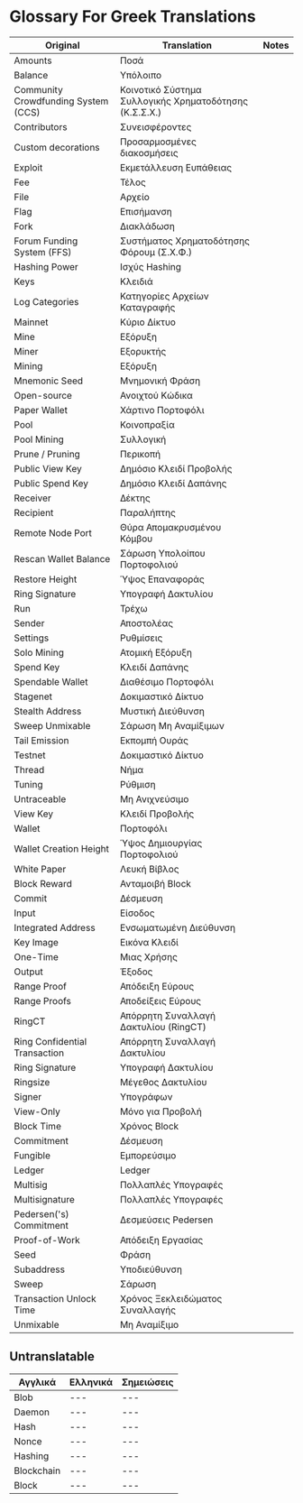 # Glossary For Greek Translations

| **Original**                        	| **Translation**                                        	| **Notes** 	|
|-------------------------------------	|--------------------------------------------------------	|-----------	|
| Amounts                             	| Ποσά                                                   	|           	|
| Balance                             	| Υπόλοιπο                                               	|           	|
| Community Crowdfunding System (CCS) 	| Κοινοτικό Σύστημα Συλλογικής Χρηματοδότησης (Κ.Σ.Σ.Χ.) 	|           	|
| Contributors                        	| Συνεισφέροντες                                         	|           	|
| Custom decorations                  	| Προσαρμοσμένες διακοσμήσεις                            	|           	|
| Exploit                             	| Εκμετάλλευση Ευπάθειας                                 	|           	|
| Fee                                 	| Τέλος                                                  	|           	|
| File                                	| Αρχείο                                                 	|           	|
| Flag                                	| Επισήμανση                                             	|           	|
| Fork                                	| Διακλάδωση                                             	|           	|
| Forum Funding System (FFS)          	| Συστήματος Χρηματοδότησης Φόρουμ (Σ.Χ.Φ.)              	|           	|
| Hashing Power                       	| Ισχύς Hashing                                          	|           	|
| Keys                                	| Κλειδιά                                                	|           	|
| Log Categories                      	| Κατηγορίες Αρχείων Καταγραφής                          	|           	|
| Mainnet                             	| Κύριο Δίκτυο                                           	|           	|
| Mine                                	| Εξόρυξη                                                	|           	|
| Miner                               	| Εξορυκτής                                              	|           	|
| Mining                              	| Εξόρυξη                                                	|           	|
| Mnemonic Seed                       	| Μνημονική Φράση                                        	|           	|
| Open-source                         	| Ανοιχτού Κώδικα                                        	|           	|
| Paper Wallet                        	| Χάρτινο Πορτοφόλι                                      	|           	|
| Pool                                	| Κοινοπραξία                                            	|           	|
| Pool Mining                         	| Συλλογική                                              	|           	|
| Prune / Pruning                     	| Περικοπή                                               	|           	|
| Public View Key                     	| Δημόσιο Κλειδί Προβολής                                	|           	|
| Public Spend Key                    	| Δημόσιο Κλειδί Δαπάνης                                 	|           	|
| Receiver                            	| Δέκτης                                                 	|           	|
| Recipient                           	| Παραλήπτης                                             	|           	|
| Remote Node Port                    	| Θύρα Απομακρυσμένου Κόμβου                             	|           	|
| Rescan Wallet Balance               	| Σάρωση Υπολοίπου Πορτοφολιού                           	|           	|
| Restore Height                      	| Ύψος Επαναφοράς                                        	|           	|
| Ring Signature                      	| Υπογραφή Δακτυλίου                                     	|           	|
| Run                                 	| Τρέχω                                                  	|           	|
| Sender                              	| Αποστολέας                                             	|           	|
| Settings                            	| Ρυθμίσεις                                              	|           	|
| Solo Mining                         	| Ατομική Eξόρυξη                                        	|           	|
| Spend Key                           	| Κλειδί Δαπάνης                                         	|           	|
| Spendable Wallet                    	| Διαθέσιμο Πορτοφόλι                                    	|           	|
| Stagenet                            	| Δοκιμαστικό Δίκτυο                                     	|           	|
| Stealth Address                     	| Μυστική Διεύθυνση                                      	|           	|
| Sweep Unmixable                     	| Σάρωση Μη Αναμίξιμων                                   	|           	|
| Tail Emission                       	| Εκπομπή Ουράς                                          	|           	|
| Testnet                             	| Δοκιμαστικό Δίκτυο                                     	|           	|
| Thread                              	| Νήμα                                                   	|           	|
| Tuning                              	| Ρύθμιση                                                	|           	|
| Untraceable                         	| Μη Ανιχνεύσιμο                                         	|           	|
| View Key                            	| Κλειδί Προβολής                                        	|           	|
| Wallet                              	| Πορτοφόλι                                              	|           	|
| Wallet Creation Height              	| Ύψος Δημιουργίας Πορτοφολιού                           	|           	|
| White Paper                         	| Λευκή Βίβλος                                           	|           	|
| Block Reward                        	| Ανταμοιβή Block                                        	|           	|
| Commit                              	| Δέσμευση                                               	|           	|
| Input                               	| Είσοδος                                                	|           	|
| Integrated Address                  	| Ενσωματωμένη Διεύθυνση                                 	|           	|
| Key Image                           	| Εικόνα Κλειδί                                          	|           	|
| One-Time                            	| Μιας Χρήσης                                            	|           	|
| Output                              	| Έξοδος                                                 	|           	|
| Range Proof                         	| Απόδειξη Εύρους                                        	|           	|
| Range Proofs                        	| Αποδείξεις Εύρους                                      	|           	|
| RingCT                              	| Απόρρητη Συναλλαγή Δακτυλίου (RingCT)                  	|           	|
| Ring Confidential Transaction       	| Απόρρητη Συναλλαγή Δακτυλίου                           	|           	|
| Ring Signature                      	| Υπογραφή Δακτυλίου                                     	|           	|
| Ringsize                            	| Μέγεθος Δακτυλίου                                      	|           	|
| Signer                              	| Υπογράφων                                              	|           	|
| View-Only                           	| Μόνο για Προβολή                                       	|           	|
| Block Time                          	| Χρόνος Block                                           	|           	|
| Commitment                          	| Δέσμευση                                               	|           	|
| Fungible                            	| Εμπορεύσιμο                                            	|           	|
| Ledger                              	| Ledger                                                 	|           	|
| Multisig                            	| Πολλαπλές Υπογραφές                                    	|           	|
| Multisignature                      	| Πολλαπλές Υπογραφές                                    	|           	|
| Pedersen('s) Commitment             	| Δεσμεύσεις Pedersen                                    	|           	|
| Proof-of-Work                       	| Απόδειξη Εργασίας                                      	|           	|
| Seed                                	| Φράση                                                  	|           	|
| Subaddress                          	| Υποδιεύθυνση                                           	|           	|
| Sweep                               	| Σάρωση                                                 	|           	|
| Transaction Unlock Time             	| Χρόνος Ξεκλειδώματος Συναλλαγής                        	|           	|
| Unmixable                           	| Μη Αναμίξιμο                                           	|           	|

## Untranslatable

| **Αγγλικά** 	| **Ελληνικά** 	| **Σημειώσεις** 	|
|-------------	|--------------	|----------------	|
| Blob        	| ---          	| ---            	|
| Daemon      	| ---          	| ---            	|
| Hash        	| ---          	| ---            	|
| Nonce       	| ---          	| ---            	|
| Hashing     	| ---          	| ---            	|
| Blockchain  	| ---          	| ---             |
| Block         | ---           | ---             |

